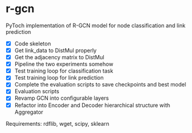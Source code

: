 # r-gcn
PyToch implementation of R-GCN model for node classification and link prediction

- [x] Code skeleton
- [x] Get link_data to DistMul properly
- [x] Get the adjacency matrix to DistMul
- [x] Pipeline the two experiments somehow
- [x] Test training loop for classification task
- [x] Test training loop for link prediction
- [x] Complete the evaluation scripts to save checkpoints and best model
- [x] Evaluation scripts
- [x] Revamp GCN into configurable layers
- [x] Refactor into Encoder and Decoder hierarchical structure with Aggregator

Requirements: rdflib, wget, scipy, sklearn
